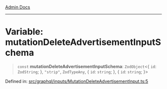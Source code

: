[Admin Docs](/)

***

# Variable: mutationDeleteAdvertisementInputSchema

> `const` **mutationDeleteAdvertisementInputSchema**: `ZodObject`\<\{ `id`: `ZodString`; \}, `"strip"`, `ZodTypeAny`, \{ `id`: `string`; \}, \{ `id`: `string`; \}\>

Defined in: [src/graphql/inputs/MutationDeleteAdvertisementInput.ts:5](https://github.com/Sourya07/talawa-api/blob/aac5f782223414da32542752c1be099f0b872196/src/graphql/inputs/MutationDeleteAdvertisementInput.ts#L5)

